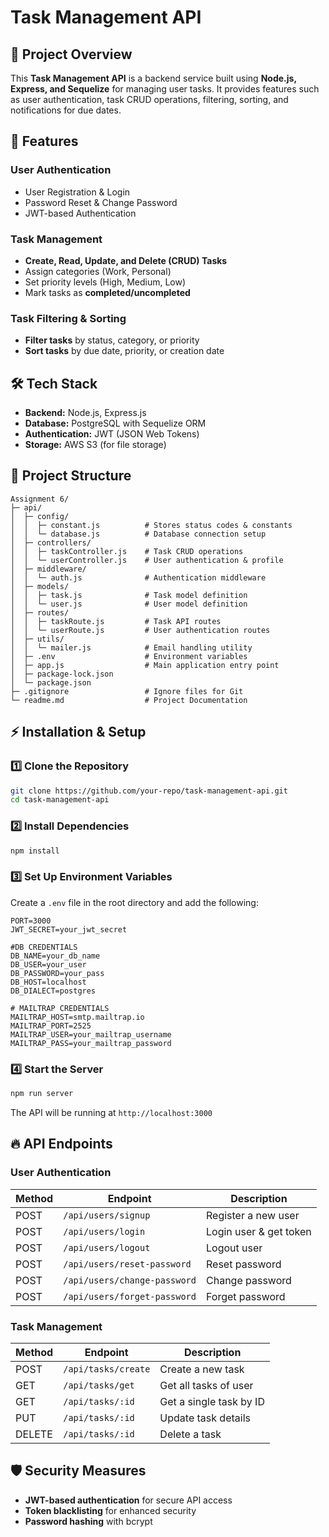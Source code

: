 # Task Management API

## 📌 Project Overview

This **Task Management API** is a backend service built using **Node.js, Express, and Sequelize** for managing user tasks. It provides features such as user authentication, task CRUD operations, filtering, sorting, and notifications for due dates.

## 🚀 Features

### **User Authentication**

- User Registration & Login
- Password Reset & Change Password
- JWT-based Authentication

### **Task Management**

- **Create, Read, Update, and Delete (CRUD) Tasks**
- Assign categories (Work, Personal)
- Set priority levels (High, Medium, Low)
- Mark tasks as **completed/uncompleted**

### **Task Filtering & Sorting**

- **Filter tasks** by status, category, or priority
- **Sort tasks** by due date, priority, or creation date

<!-- ### **Due Date & Alerts**
- Set due dates for tasks
- Receive overdue task notifications -->

## 🛠️ Tech Stack

- **Backend:** Node.js, Express.js
- **Database:** PostgreSQL with Sequelize ORM
- **Authentication:** JWT (JSON Web Tokens)
- **Storage:** AWS S3 (for file storage)
<!-- - **Notifications:** Firebase Cloud Messaging (FCM) -->

## 📂 Project Structure

```
Assignment 6/
├─ api/
│  ├─ config/
│  │  ├─ constant.js          # Stores status codes & constants
│  │  └─ database.js          # Database connection setup
│  ├─ controllers/
│  │  ├─ taskController.js    # Task CRUD operations
│  │  └─ userController.js    # User authentication & profile
│  ├─ middleware/
│  │  └─ auth.js              # Authentication middleware
│  ├─ models/
│  │  ├─ task.js              # Task model definition
│  │  └─ user.js              # User model definition
│  ├─ routes/
│  │  ├─ taskRoute.js         # Task API routes
│  │  └─ userRoute.js         # User authentication routes
│  ├─ utils/
│  │  └─ mailer.js            # Email handling utility
│  ├─ .env                    # Environment variables
│  ├─ app.js                  # Main application entry point
│  ├─ package-lock.json
│  └─ package.json
├─ .gitignore                 # Ignore files for Git
└─ readme.md                  # Project Documentation
```

## ⚡ Installation & Setup

### 1️⃣ **Clone the Repository**

```sh
git clone https://github.com/your-repo/task-management-api.git
cd task-management-api
```

### 2️⃣ **Install Dependencies**

```sh
npm install
```

### 3️⃣ **Set Up Environment Variables**

Create a `.env` file in the root directory and add the following:

```
PORT=3000
JWT_SECRET=your_jwt_secret

#DB CREDENTIALS
DB_NAME=your_db_name
DB_USER=your_user
DB_PASSWORD=your_pass
DB_HOST=localhost
DB_DIALECT=postgres

# MAILTRAP CREDENTIALS
MAILTRAP_HOST=smtp.mailtrap.io
MAILTRAP_PORT=2525
MAILTRAP_USER=your_mailtrap_username
MAILTRAP_PASS=your_mailtrap_password
```

### 4️⃣ **Start the Server**

```sh
npm run server
```

The API will be running at `http://localhost:3000`

## 🔥 API Endpoints

### **User Authentication**

| Method | Endpoint                     | Description            |
| ------ | ---------------------------- | ---------------------- |
| POST   | `/api/users/signup`          | Register a new user    |
| POST   | `/api/users/login`           | Login user & get token |
| POST   | `/api/users/logout`          | Logout user            |
| POST   | `/api/users/reset-password`  | Reset password         |
| POST   | `/api/users/change-password` | Change password        |
| POST   | `/api/users/forget-password` | Forget password        |

### **Task Management**

| Method | Endpoint            | Description             |
| ------ | ------------------- | ----------------------- |
| POST   | `/api/tasks/create` | Create a new task       |
| GET    | `/api/tasks/get`    | Get all tasks of user   |
| GET    | `/api/tasks/:id`    | Get a single task by ID |
| PUT    | `/api/tasks/:id`    | Update task details     |
| DELETE | `/api/tasks/:id`    | Delete a task           |

## 🛡️ Security Measures

- **JWT-based authentication** for secure API access
- **Token blacklisting** for enhanced security
- **Password hashing** with bcrypt
